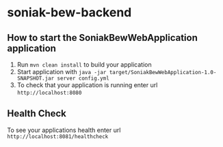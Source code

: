 # soniak-bew-backend

How to start the SoniakBewWebApplication application
---

1. Run `mvn clean install` to build your application
1. Start application with `java -jar target/SoniakBewWebApplication-1.0-SNAPSHOT.jar server config.yml`
1. To check that your application is running enter url `http://localhost:8080`

Health Check
---

To see your applications health enter url `http://localhost:8081/healthcheck`